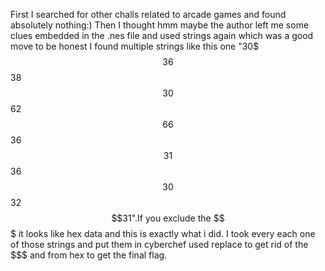 First I searched for other challs related to arcade games and found absolutely nothing:)
Then I thought hmm maybe the author left me some clues embedded in the .nes file and used strings again which was a good move to be honest
I found multiple strings like this one "30$$$36$$$38$$$30$$$62$$$66$$$36$$$31$$$36$$$30$$$32$$$31".If you exclude the $$$ it looks like hex data and this is exactly what i did.
I took every each one of those strings and put them in cyberchef used replace to get rid of the $$$ and from hex to get the final flag.
